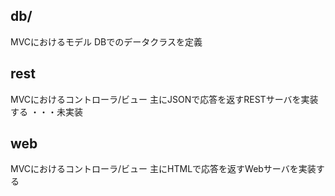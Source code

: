 ## db/
MVCにおけるモデル
DBでのデータクラスを定義

## rest
MVCにおけるコントローラ/ビュー
主にJSONで応答を返すRESTサーバを実装する
・・・未実装

## web
MVCにおけるコントローラ/ビュー
主にHTMLで応答を返すWebサーバを実装する
